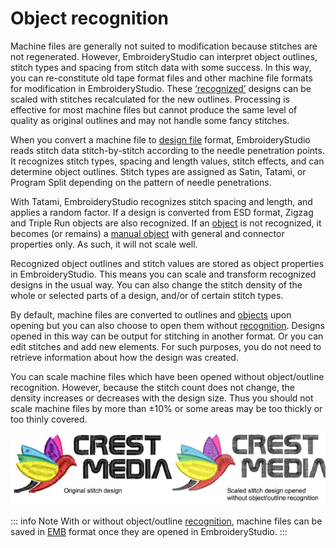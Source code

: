 # Object recognition

Machine files are generally not suited to modification because stitches are not regenerated. However, EmbroideryStudio can interpret object outlines, stitch types and spacing from stitch data with some success. In this way, you can re-constitute old tape format files and other machine file formats for modification in EmbroideryStudio. These [‘recognized’](../../glossary/glossary) designs can be scaled with stitches recalculated for the new outlines. Processing is effective for most machine files but cannot produce the same level of quality as original outlines and may not handle some fancy stitches.

When you convert a machine file to [design file](../../glossary/glossary#design-file) format, EmbroideryStudio reads stitch data stitch-by-stitch according to the needle penetration points. It recognizes stitch types, spacing and length values, stitch effects, and can determine object outlines. Stitch types are assigned as Satin, Tatami, or Program Split depending on the pattern of needle penetrations.

With Tatami, EmbroideryStudio recognizes stitch spacing and length, and applies a random factor. If a design is converted from ESD format, Zigzag and Triple Run objects are also recognized. If an [object](../../glossary/glossary) is not recognized, it becomes (or remains) a [manual object](../../glossary/glossary#manual-object) with general and connector properties only. As such, it will not scale well.

Recognized object outlines and stitch values are stored as object properties in EmbroideryStudio. This means you can scale and transform recognized designs in the usual way. You can also change the stitch density of the whole or selected parts of a design, and/or of certain stitch types.

By default, machine files are converted to outlines and [objects](../../glossary/glossary#objects) upon opening but you can also choose to open them without [recognition](../../glossary/glossary#recognition). Designs opened in this way can be output for stitching in another format. Or you can edit stitches and add new elements. For such purposes, you do not need to retrieve information about how the design was created.

You can scale machine files which have been opened without object/outline recognition. However, because the stitch count does not change, the density increases or decreases with the design size. Thus you should not scale machine files by more than ±10% or some areas may be too thickly or too thinly covered.

![convert00002.png](assets/convert00002.png)

::: info Note
With or without object/outline [recognition](../../glossary/glossary#recognition), machine files can be saved in [EMB](../../glossary/glossary) format once they are opened in EmbroideryStudio.
:::
